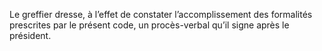 Le greffier dresse, à l’effet de constater l’accomplissement des formalités prescrites par le présent code, un procès-verbal qu’il signe après le président.